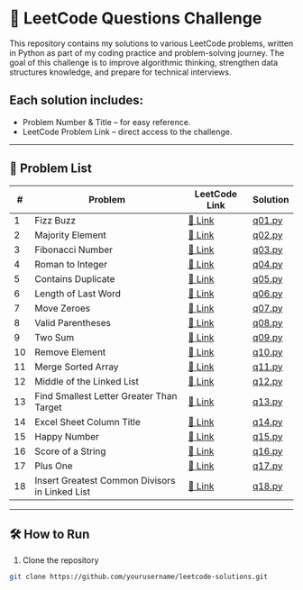 # 🚀 LeetCode Questions Challenge

This repository contains my solutions to various LeetCode problems, written in Python as part of my coding practice and problem-solving journey.
The goal of this challenge is to improve algorithmic thinking, strengthen data structures knowledge, and prepare for technical interviews.

## Each solution includes:

- Problem Number & Title – for easy reference.
- LeetCode Problem Link – direct access to the challenge.
---

## 📜 Problem List

| #  | Problem | LeetCode Link                                                          | Solution           |
|----|--|------------------------------------------------------------------------|--------------------|
| 1  | Fizz Buzz | [🔗 Link](https://leetcode.com/problems/fizz-buzz/)                    | [q01.py](./q01.py) |
| 2  | Majority Element | [🔗 Link](https://leetcode.com/problems/majority-element/)             | [q02.py](./q02.py) |
| 3  | Fibonacci Number | [🔗 Link](https://leetcode.com/problems/fibonacci-number/)             | [q03.py](./q03.py) |
| 4  | Roman to Integer | [🔗 Link](https://leetcode.com/problems/roman-to-integer/)             | [q04.py](./q04.py) |
| 5  | Contains Duplicate | [🔗 Link](https://leetcode.com/problems/contains-duplicate/)           | [q05.py](./q05.py) |
| 6  | Length of Last Word | [🔗 Link](https://leetcode.com/problems/length-of-last-word/)          | [q06.py](./q06.py) |
| 7  | Move Zeroes | [🔗 Link](https://leetcode.com/problems/move-zeroes/)                  | [q07.py](./q07.py) |
| 8  | Valid Parentheses | [🔗 Link](https://leetcode.com/problems/valid-parentheses/)            | [q08.py](./q08.py) |
| 9  | Two Sum | [🔗 Link](https://leetcode.com/problems/two-sum/)                      | [q09.py](./q09.py) |
| 10 | Remove Element | [🔗 Link](https://leetcode.com/problems/remove-element/)               | [q10.py](./q10.py) |
| 11 | Merge Sorted Array | [🔗 Link](https://leetcode.com/problems/merge-sorted-array/)           | [q11.py](./q11.py) |
| 12 | Middle of the Linked List | [🔗 Link](https://leetcode.com/problems/middle-of-the-linked-list/)    | [q12.py](./q12.py) |
| 13 | Find Smallest Letter Greater Than Target | [🔗 Link](https://leetcode.com/problems/find-smallest-letter-greater-than-target/) | [q13.py](./q13.py) |
| 14 | Excel Sheet Column Title | [🔗 Link](https://leetcode.com/problems/excel-sheet-column-title/) | [q14.py](./q14.py) |
| 15 | Happy Number | [🔗 Link](https://leetcode.com/problems/happy-number/) | [q15.py](./q15.py) |
| 16 | Score of a String | [🔗 Link](https://leetcode.com/problems/score-of-a-string/) | [q16.py](./q16.py) |
| 17 | Plus One | [🔗 Link](https://leetcode.com/problems/plus-one/) | [q17.py](./q17.py) |
| 18 | Insert Greatest Common Divisors in Linked List | [🔗 Link](https://leetcode.com/problems/insert-greatest-common-divisors-in-linked-list/) | [q18.py](./q18.py) |


---

## 🛠 How to Run
1. Clone the repository
```bash
git clone https://github.com/yourusername/leetcode-solutions.git